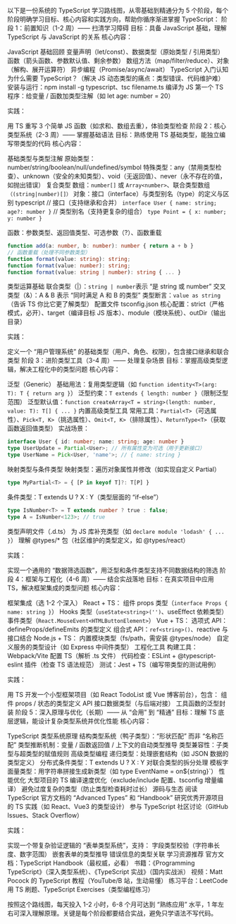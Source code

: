 以下是一份系统的 TypeScript 学习路线图，从零基础到精通分为 5 个阶段，每个阶段明确学习目标、核心内容和实践方向，帮助你循序渐进掌握 TypeScript：
阶段 1：前置知识（1-2 周）—— 扫清学习障碍
目标：具备 JavaScript 基础，理解 TypeScript 与 JavaScript 的关系
核心内容：

JavaScript 基础回顾
变量声明（let/const）、数据类型（原始类型 / 引用类型）
函数（箭头函数、参数默认值、剩余参数）
数组方法（map/filter/reduce）、对象（解构、展开运算符）
异步编程（Promise/async/await）
TypeScript 入门认知
为什么需要 TypeScript？（解决 JS 动态类型的痛点：类型错误、代码维护难）
安装与运行：npm install -g typescript、tsc filename.ts 编译为 JS
第一个 TS 程序：给变量 / 函数加类型注解（如 let age: number = 20）

实践：

用 TS 重写 3 个简单 JS 函数（如求和、数组去重），体验类型检查
阶段 2：核心类型系统（2-3 周）—— 掌握基础语法
目标：熟练使用 TS 基础类型，能独立编写带类型的代码
核心内容：

基础类型与类型注解
原始类型：number/string/boolean/null/undefined/symbol
特殊类型：any（禁用类型检查）、unknown（安全的未知类型）、void（无返回值）、never（永不存在的值，如抛出错误）
复合类型
数组：``number[]`` 或 ``Array<number>``、联合类型数组``（(string|number)[]）``
对象：接口（interface）与类型别名（type）的定义与区别
typescript
// 接口（支持继承和合并）
``interface User { name: string; age?: number }``
// 类型别名（支持更复杂的组合）
``type Point = { x: number; y: number }``

函数：参数类型、返回值类型、可选参数（?）、函数重载
```typescript
function add(a: number, b: number): number { return a + b }
// 函数重载（处理不同参数类型）
function format(value: string): string;
function format(value: number): string;
function format(value: string | number): string { ... }
```
类型运算基础
联合类型（|）：``string | number``表示 “是 string 或 number”
交叉类型（&）：A & B 表示 “同时满足 A 和 B 的类型”
类型断言：``value as string``（告诉 TS 你比它更了解类型）
配置文件 tsconfig.json
核心配置：strict（严格模式，必开）、target（编译目标 JS 版本）、module（模块系统）、outDir（输出目录）

实践：

定义一个 “用户管理系统” 的基础类型（用户、角色、权限），包含接口继承和联合类型
阶段 3：进阶类型工具（3-4 周）—— 处理复杂场景
目标：掌握高级类型逻辑，解决工程化中的类型问题
核心内容：

泛型（Generic）
基础用法：复用类型逻辑（如 ``function identity<T>(arg: T): T { return arg }``）
泛型约束：``T extends { length: number }``（限制泛型范围）
泛型默认值：``function createArray<T = string>(length: number, value: T): T[] { ... }``
内置高级类型工具
常用工具：``Partial<T>``（可选属性）、``Pick<T, K>``（挑选属性）、``Omit<T, K>``（排除属性）、``ReturnType<T>``（获取函数返回值类型）
实战场景：
```typescript
interface User { id: number; name: string; age: number }
type UserUpdate = Partial<User>; // 所有属性变为可选（用于更新接口）
type UserName = Pick<User, 'name'>; // { name: string }
```

映射类型与条件类型
映射类型：遍历对象属性并修改（如实现自定义 Partial）
```typescript
type MyPartial<T> = { [P in keyof T]?: T[P] }
```
条件类型：T extends U ? X : Y（类型层面的 “if-else”）
```typescript
type IsNumber<T> = T extends number ? true : false;
type A = IsNumber<123>; // true
```
类型声明文件（.d.ts）
为 JS 库补充类型（如 ``declare module 'lodash' { ... }``）
理解 @types/* 包（社区维护的类型定义，如 @types/react）

实践：

实现一个通用的 “数据筛选函数”，用泛型和条件类型支持不同数据结构的筛选
阶段 4：框架与工程化（4-6 周）—— 结合实战落地
目标：在真实项目中应用 TS，解决框架集成的类型问题
核心内容：

框架集成（选 1-2 个深入）
React + TS：
组件 props 类型（``interface Props { name: string }``）
Hooks 类型（``useState<string>('')``、useEffect 依赖类型）
事件类型（``React.MouseEvent<HTMLButtonElement>``）
Vue + TS：
选项式 API：defineProps/defineEmits 的类型定义
组合式 API：``ref<string>()``、reactive 与接口结合
Node.js + TS：
内置模块类型（fs/path，需安装 @types/node）
自定义服务的类型设计（如 Express 中间件类型）
工程化工具
构建工具：Webpack/Vite 配置 TS（解析 .ts 文件）
代码检查：ESLint + @typescript-eslint 插件（检查 TS 语法规范）
测试：Jest + TS（编写带类型的测试用例）

实践：

用 TS 开发一个小型框架项目（如 React TodoList 或 Vue 博客前台），包含：
组件 props / 状态的类型定义
API 接口数据类型（与后端对接）
工具函数的泛型封装
阶段 5：深入原理与优化（长期）—— 从 “会用” 到 “精通”
目标：理解 TS 底层逻辑，能设计复杂类型系统并优化性能
核心内容：

TypeScript 类型系统原理
结构类型系统（鸭子类型）：“形状匹配” 而非 “名称匹配”
类型推断机制：变量 / 函数返回值 / 上下文的自动类型推导
类型兼容性：子类型与超类型的赋值规则
高级类型编程
递归类型：处理嵌套结构（如 JSON 数据的类型定义）
分布式条件类型：T extends U ? X : Y 对联合类型的拆分处理
模板字面量类型：用字符串拼接生成新类型（如 type EventName = on${string}`）
性能优化
大型项目的 TS 编译速度优化（exclude/include 配置、tsconfig 增量编译）
避免过度复杂的类型（防止类型检查耗时过长）
源码与生态
阅读 TypeScript 官方文档的 “Advanced Types” 和 “Handbook”
研究优秀开源项目的 TS 实践（如 React、Vue3 的类型设计）
参与 TypeScript 社区讨论（GitHub Issues、Stack Overflow）

实践：

实现一个带复杂验证逻辑的 “表单类型系统”，支持：
字段类型校验（字符串长度、数字范围）
嵌套表单的类型推导
错误信息的类型关联
学习资源推荐
官方文档：TypeScript Handbook（最权威，必看）
书籍：《Programming TypeScript》（深入类型系统）、《TypeScript 实战》（国内实战派）
视频：Matt Pocock 的 TypeScript 教程（YouTube/B 站，生动易懂）
练习平台：LeetCode 用 TS 刷题、TypeScript Exercises（类型编程练习）

按照这个路线图，每天投入 1-2 小时，6-8 个月可达到 “熟练应用” 水平，1 年左右可深入理解原理。关键是每个阶段都要结合实战，避免只学语法不写代码。